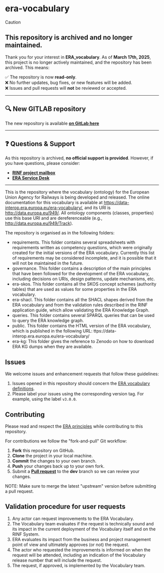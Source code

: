 # era-vocabulary
> [!CAUTION] 
> ##  This repository is archived and no longer maintained.

Thank you for your interest in **ERA_vocabulary**. As of **March 17th, 2025**, this project is no longer actively maintained, and the repository has been archived. This means:

✅ The repository is now **read-only**.  
❌ No further updates, bug fixes, or new features will be added.  
❌ Issues and pull requests will **not** be reviewed or accepted.  

---

## 🔍 New GITLAB repository
The new repository is available **[on GitLab here]( https://gitlab.com/era-europa-eu/public/interoperable-data-programme/era-ontology/era-ontology )** 

---

## ❓ Questions & Support
As this repository is archived, **no official support is provided**. However, if you have questions, please consider:
- **[RINF project mailbox](mailto:Rinfprojectteam@era.europa.eu)**
- **[ERA Service Desk](http://servicedesk.era.europa.eu)**

--- 
This is the repository where the vocabulary (ontology) for the European Union Agency for Railways is being developed and released. The online documentation for this vocabulary is available at https://data-interop.era.europa.eu/era-vocabulary/, and its URI is http://data.europa.eu/949/. All ontology components (classes, properties) use this base URI and are dereferenceable (e.g., http://data.europa.eu/949/Track).

The repository is organised as in the following folders:
* requirements. This folder contains several spreadsheets with requirements written as competency questions, which were originally created for the initial versions of the ERA vocabulary. Currently this list of requirements may be considered incomplete, and it is possible that it will not be maintained in the future.
* governance. This folder contains a description of the main principles that have been followed for the development of the ERA vocabulary, including decisions on URIs, design patterns, update mechanisms, etc.
* era-skos. This folder contains all the SKOS concept schemes (authority tables) that are used as values for some properties in the ERA vocabulary.
* era-shacl. This folder contains all the SHACL shapes derived from the ERA vocabulary and from the validation rules described in the RINF application guide, which allow validating the ERA Knowledge Graph.
* queries. This folder contains several SPARQL queries that can be used to query the ERA knowledge graph.
* public. This folder contains the HTML version of the ERA vocabulary, which is published in the following URL: ttps://data-interop.era.europa.eu/era-vocabulary/
* era-kg: This folder gives the reference to Zenodo on how to download ERA KG dumps when they are available.

## Issues

We welcome issues and enhancement requests that follow these guidelines:

1. Issues opened in this repository should concern the [ERA vocabulary definitions](https://github.com/Interoperable-data/ERA_vocabulary/issues).
2. Please label your issues using the corresponding version tag. For example, using the label `v3.0.0`.

## Contributing

Please read and respect the [ERA principles](governance/era-principles.md) while contributing to this repository.

For contributions we follow the "fork-and-pull" Git workflow:

1. **Fork** this repository on GitHub.
2. **Clone** the project in your local machine.
3. **Commit** the changes to your own branch.
4. **Push** your changes back up to your own fork.
5. Submit a [**Pull request**](https://github.com/Interoperable-data/ERA_vocabulary/pulls) to the **dev** branch so we can review your changes.

NOTE: Make sure to merge the latest "upstream" version before submitting a pull request.

## Validation procedure for user requests
1. Any actor can request improvements to the ERA Vocabulary.
2. The Vocabulary team evaluates if the request is technically sound and its impact in the current deployment of the Vocabulary itself and on the RINF System.
3. ERA evaluates its impact from the business and project management point of view and ultimately approves (or not) the request. 
4. The actor who requested the improvements is informed on when the request will be attended, including an indication of the Vocabulary release number that will include the request.
5. The request, if approved, is implemented by the Vocabulary team.

